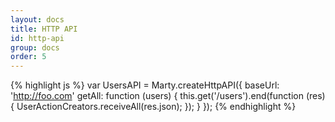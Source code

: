 ```yaml
---
layout: docs
title: HTTP API
id: http-api
group: docs
order: 5
---
```


{% highlight js %}
var UsersAPI = Marty.createHttpAPI({
  baseUrl: 'http://foo.com'
  getAll: function (users) {
    this.get('/users').end(function (res) {
      UserActionCreators.receiveAll(res.json);
    });
  }
});
{% endhighlight %}